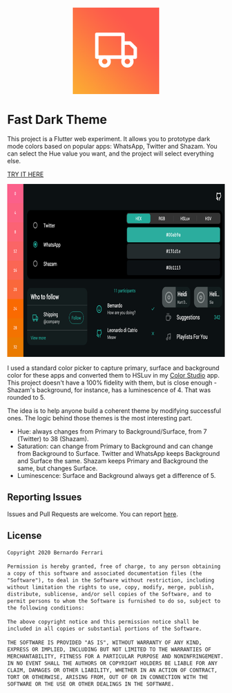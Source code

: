 <p align="center"><img src="assets/icon.png" alt="Fast Dark Theme" height="200px"></p>

# Fast Dark Theme
This project is a Flutter web experiment. It allows you to prototype dark mode colors based on popular apps: WhatsApp, Twitter and Shazam.
You can select the Hue value you want, and the project will select everything else.

[TRY IT HERE](https://bernaferrari.github.io/fastdarktheme/)

[<p align="center"><img src="assets/preview.png" alt="Fast Dark Theme" height="400px"></p>](https://bernaferrari.github.io/fastdarktheme/)

I used a standard color picker to capture primary, surface and background color for these apps and converted them to HSLuv in my [Color Studio](https://github.com/bernaferrari/color-studio) app.
This project doesn't have a 100% fidelity with them, but is close enough - Shazam's background, for instance, has a luminescence of 4. That was rounded to 5.

The idea is to help anyone build a coherent theme by modifying successful ones. The logic behind those themes is the most interesting part.

- Hue: always changes from Primary to Background/Surface, from 7 (Twitter) to 38 (Shazam).
- Saturation: can change from Primary to Background and can change from Background to Surface. Twitter and WhatsApp keeps Background and Surface the same. Shazam keeps Primary and Background the same, but changes Surface. 
- Luminescence: Surface and Background always get a difference of 5.

## Reporting Issues

Issues and Pull Requests are welcome.
You can report [here](https://github.com/bernaferrari/fastdarktheme/issues).

## License

    Copyright 2020 Bernardo Ferrari

    Permission is hereby granted, free of charge, to any person obtaining a copy of this software and associated documentation files (the "Software"), to deal in the Software without restriction, including without limitation the rights to use, copy, modify, merge, publish, distribute, sublicense, and/or sell copies of the Software, and to permit persons to whom the Software is furnished to do so, subject to the following conditions:

    The above copyright notice and this permission notice shall be included in all copies or substantial portions of the Software.

    THE SOFTWARE IS PROVIDED "AS IS", WITHOUT WARRANTY OF ANY KIND, EXPRESS OR IMPLIED, INCLUDING BUT NOT LIMITED TO THE WARRANTIES OF MERCHANTABILITY, FITNESS FOR A PARTICULAR PURPOSE AND NONINFRINGEMENT. IN NO EVENT SHALL THE AUTHORS OR COPYRIGHT HOLDERS BE LIABLE FOR ANY CLAIM, DAMAGES OR OTHER LIABILITY, WHETHER IN AN ACTION OF CONTRACT, TORT OR OTHERWISE, ARISING FROM, OUT OF OR IN CONNECTION WITH THE SOFTWARE OR THE USE OR OTHER DEALINGS IN THE SOFTWARE.